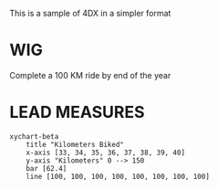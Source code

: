 This is a sample of 4DX in a simpler format
# WIG
Complete a 100 KM ride by end of the year
# LEAD MEASURES
```mermaid
xychart-beta
    title "Kilometers Biked"
    x-axis [33, 34, 35, 36, 37, 38, 39, 40]
    y-axis "Kilometers" 0 --> 150
    bar [62.4]
    line [100, 100, 100, 100, 100, 100, 100, 100]
```
